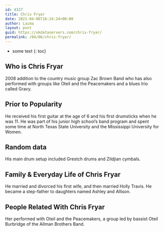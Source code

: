 ```yaml
---
id: 4327
title: Chris Fryar
date: 2021-04-06T16:24:24+00:00
author: Laima
layout: post
guid: https://ukdataservers.com/chris-fryar/
permalink: /04/06/chris-fryar/
---
```


* some text
{: toc}


## Who is Chris Fryar
                  
                  
                  
2008 addition to the country music group Zac Brown Band who has also performed with groups like Oteil and the Peacemakers and a blues trio called Gravy.
                  
              
            
              
            
                
                
                
## Prior to Popularity
                  
                  
                  
He received his first guitar at the age of 6 and his first drumsticks when he was 11. He was part of his junior high school&#8217;s band program and spent some time at North Texas State University and the Mississippi University for Women.
                  
              
            
              
            
                
                
                
## Random data
                  
                  
                  
His main drum setup included Grestch drums and Zildjian cymbals.
                  
              
            
              
            
                
                
                
## Family & Everyday Life of Chris Fryar
                  
                  
                  
He married and divorced his first wife, and then married Holly Travis. He became a step-father to daughters named Ashley and Allison.
                  
              
            
              
            
                
                
                
## People Related With Chris Fryar
                  
                  
                  
Her performed with Oteil and the Peacemakers, a group led by bassist Oteil Burbridge of the Allman Brothers Band.
                  
              
            
              
            
                
              
            
              
              
            
            
              
            
          
          
          